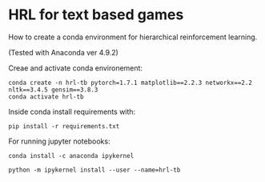 # HRL for text based games
How to create a conda environment for hierarchical reinforcement learning.

(Tested with Anaconda ver 4.9.2)


Creae and activate conda environement:
```
conda create -n hrl-tb pytorch=1.7.1 matplotlib==2.2.3 networkx==2.2 nltk==3.4.5 gensim==3.8.3
conda activate hrl-tb
```

Inside conda install requirements with:
```
pip install -r requirements.txt
```

For running jupyter notebooks:
```
conda install -c anaconda ipykernel

python -m ipykernel install --user --name=hrl-tb
```
